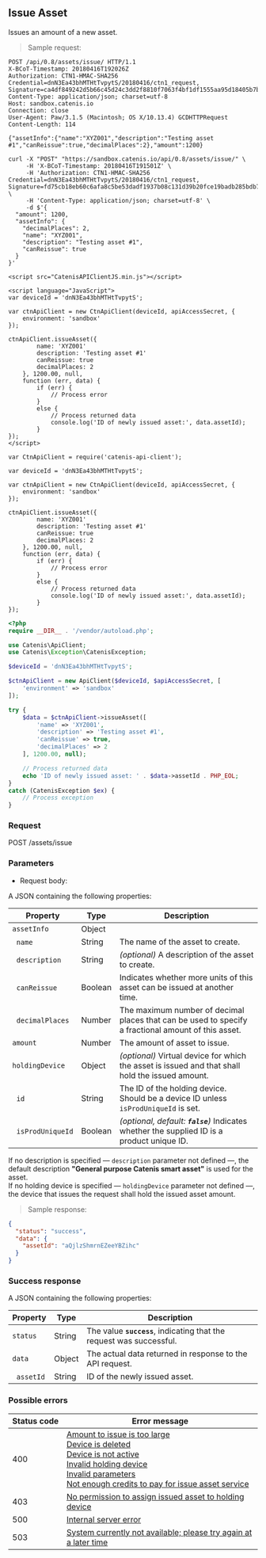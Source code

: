 ## Issue Asset

Issues an amount of a new asset.

> Sample request:

```http--raw
POST /api/0.8/assets/issue/ HTTP/1.1
X-BCoT-Timestamp: 20180416T192026Z
Authorization: CTN1-HMAC-SHA256 Credential=dnN3Ea43bhMTHtTvpytS/20180416/ctn1_request, Signature=ca4df849242d5b66c45d24c3dd2f8810f7063f4bf1df1555aa95d18405b7b5dd
Content-Type: application/json; charset=utf-8
Host: sandbox.catenis.io
Connection: close
User-Agent: Paw/3.1.5 (Macintosh; OS X/10.13.4) GCDHTTPRequest
Content-Length: 114

{"assetInfo":{"name":"XYZ001","description":"Testing asset #1","canReissue":true,"decimalPlaces":2},"amount":1200}
```

```shell
curl -X "POST" "https://sandbox.catenis.io/api/0.8/assets/issue/" \
     -H 'X-BCoT-Timestamp: 20180416T191501Z' \
     -H 'Authorization: CTN1-HMAC-SHA256 Credential=dnN3Ea43bhMTHtTvpytS/20180416/ctn1_request, Signature=fd75cb18eb60c6afa8c5be53dadf1937b08c131d39b20fce19badb285bdb79cc' \
     -H 'Content-Type: application/json; charset=utf-8' \
     -d $'{
  "amount": 1200,
  "assetInfo": {
    "decimalPlaces": 2,
    "name": "XYZ001",
    "description": "Testing asset #1",
    "canReissue": true
  }
}'
```

```html--javascript
<script src="CatenisAPIClientJS.min.js"></script>

<script language="JavaScript">
var deviceId = 'dnN3Ea43bhMTHtTvpytS';

var ctnApiClient = new CtnApiClient(deviceId, apiAccessSecret, {
    environment: 'sandbox'
});

ctnApiClient.issueAsset({
        name: 'XYZ001'
        description: 'Testing asset #1'
        canReissue: true
        decimalPlaces: 2
    }, 1200.00, null,
    function (err, data) {
        if (err) {
            // Process error
        }
        else {
            // Process returned data
            console.log('ID of newly issued asset:', data.assetId);
        }
});
</script>
```

```javascript--node
var CtnApiClient = require('catenis-api-client');

var deviceId = 'dnN3Ea43bhMTHtTvpytS';

var ctnApiClient = new CtnApiClient(deviceId, apiAccessSecret, {
    environment: 'sandbox'
});

ctnApiClient.issueAsset({
        name: 'XYZ001'
        description: 'Testing asset #1'
        canReissue: true
        decimalPlaces: 2
    }, 1200.00, null,
    function (err, data) {
        if (err) {
            // Process error
        }
        else {
            // Process returned data
            console.log('ID of newly issued asset:', data.assetId);
        }
});
```

```php
<?php
require __DIR__ . '/vendor/autoload.php';

use Catenis\ApiClient;
use Catenis\Exception\CatenisException;

$deviceId = 'dnN3Ea43bhMTHtTvpytS';

$ctnApiClient = new ApiClient($deviceId, $apiAccessSecret, [
    'environment' => 'sandbox'
]);

try {
    $data = $ctnApiClient->issueAsset([
        'name' => 'XYZ001',
        'description' => 'Testing asset #1',
        'canReissue' => true,
        'decimalPlaces' => 2
    ], 1200.00, null);

    // Process returned data
    echo 'ID of newly issued asset: ' . $data->assetId . PHP_EOL;
}
catch (CatenisException $ex) {
    // Process exception
}
```

### Request

POST /assets/issue

### Parameters

* Request body:

A JSON containing the following properties:

| Property | Type | Description |
| -------- | ---- | ----------- |
| `assetInfo` | Object | |
| &nbsp;&nbsp;`name` | String | The name of the asset to create. |
| &nbsp;&nbsp;`description` | String | *(optional)* A description of the asset to create. |
| &nbsp;&nbsp;`canReissue` | Boolean | Indicates whether more units of this asset can be issued at another time. |
| &nbsp;&nbsp;`decimalPlaces` | Number | The maximum number of decimal places that can be used to specify a fractional amount of this asset. |
| `amount` | Number | The amount of asset to issue. |
| `holdingDevice` | Object | *(optional)* Virtual device for which the asset is issued and that shall hold the issued amount. |
| &nbsp;&nbsp;`id` | String | The ID of the holding device. Should be a device ID unless `isProdUniqueId` is set. |
| &nbsp;&nbsp;`isProdUniqueId` | Boolean | *(optional, default: __`false`__)* Indicates whether the supplied ID is a product unique ID. |

<aside class="notice">
If no description is specified — <code>description</code> parameter not defined —, the default description <b>"General
purpose Catenis smart asset"</b> is used for the asset.
</aside>

<aside class="notice">
If no holding device is specified — <code>holdingDevice</code> parameter not defined —, the device that issues the request
shall hold the issued asset amount.
</aside>

> Sample response:

```json
{
  "status": "success",
  "data": {
    "assetId": "aQjlzShmrnEZeeYBZihc"
  }
}
```

### Success response

A JSON containing the following properties:

| Property | Type | Description |
| -------- | ---- | ----------- |
| `status` | String | The value **`success`**, indicating that the request was successful. |
| `data` | Object | The actual data returned in response to the API request. |
| &nbsp;&nbsp;`assetId` | String | ID of the newly issued asset. |

### Possible errors

| Status&nbsp;code | Error&nbsp;message |
| ----------- | ------------- |
| 400 | <a href="#error_msg_3">Amount to issue is too large</a><br><a href="#error_msg_80">Device is deleted</a><br><a href="#error_msg_90">Device is not active</a><br><a href="#error_msg_115">Invalid holding device</a><br><a href="#error_msg_130">Invalid parameters</a><br><a href="#error_msg_155">Not enough credits to pay for issue asset service</a> |
| 403 | <a href="#error_msg_175">No permission to assign issued asset to holding device</a> |
| 500 | <a href="#error_msg_100">Internal server error</a> |
| 503 | <a href="#error_msg_220">System currently not available; please try again at a later time</a> |
